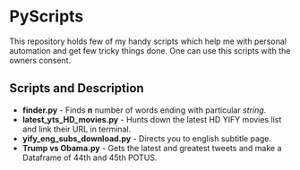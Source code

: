 # PyScripts

This repository holds few of my handy scripts which help me with personal automation and get few tricky things done. One can use this scripts with the owners consent. 


## Scripts and Description

- **finder.py** - Finds **n** number of words ending with particular _string_.
- **latest_yts_HD_movies.py**	- Hunts down the latest HD YIFY movies list and link their URL in terminal.
- **yify_eng_subs_download.py** - Directs you to english subtitle page.
- **Trump vs Obama.py** - Gets the latest and greatest tweets and make a Dataframe of 44th and 45th POTUS.
